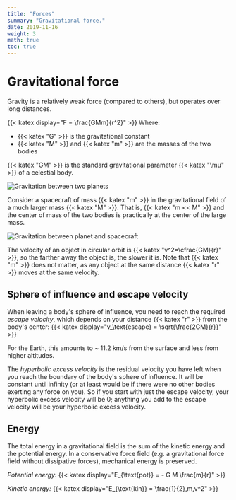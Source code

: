 ```yaml
---
title: "Forces"
summary: "Gravitational force."
date: 2019-11-16
weight: 3
math: true
toc: true
---
```


# Gravitational force

Gravity is a relatively weak force (compared to others), but operates over long distances.

{{< katex display="F = \frac{GMm}{r^2}" >}}
Where:

* {{< katex "G" >}} is the gravitational constant
* {{< katex "M" >}} and {{< katex "m" >}} are the masses of the two bodies

{{< katex "GM" >}} is the standard gravitational parameter {{< katex "\mu" >}} of a celestial body.

![Gravitation between two planets](/images/docs/gravity1.png)

Consider a spacecraft of mass {{< katex "m" >}} in the gravitational field of a much larger mass {{< katex "M" >}}. That is, {{< katex "m << M" >}} and the center of mass of the two bodies is practically at the center of the large mass.

![Gravitation between planet and spacecraft](/images/docs/gravity2.png)

The velocity of an object in circular orbit is {{< katex "v^2=\cfrac{GM}{r}" >}}, so the farther away the object is, the slower it is. Note that {{< katex "m" >}} does not matter, as any object at the same distance {{< katex "r" >}} moves at the same velocity.

## Sphere of influence and escape velocity

When leaving a body's sphere of influence, you need to reach the required _escape velocity_, which depends on your distance {{< katex "r" >}} from the body's center:
{{< katex display="v_\text{escape} = \sqrt{\frac{2GM}{r}}" >}}

For the Earth, this amounts to ~ 11.2 km/s from the surface and less from higher altitudes.

The _hyperbolic excess velocity_ is the residual velocity you have left when you reach the boundary of the body's sphere of influence. It will be constant until infinity (or at least would be if there were no other bodies exerting any force on you). So if you start with just the escape velocity, your hyperbolic excess velocity will be 0; anything you add to the escape velocity will be your hyperbolic excess velocity.

## Energy

The total energy in a gravitational field is the sum of the kinetic energy and the potential energy. In a conservative force field (e.g. a gravitational force field without dissipative forces), mechanical energy is preserved.

_Potential energy:_
{{< katex display="E_{\text{pot}} = - G M \frac{m}{r}" >}}

_Kinetic energy:_
{{< katex display="E_{\text{kin}} = \frac{1}{2}\,m\,v^2" >}}
